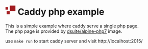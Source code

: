 # ![](https://github.com/docker-suite/artwork/raw/master/logo/png/logo_32.png) Caddy php example

This is a simple example where caddy serve a single php page.  
The php page is provided by [dsuite/alpine-php7][alpine-php7] image.

use `make run` to start caddy server and visit http://localhost:2015/

[alpine-php7]: https://hub.docker.com/r/dsuite/alpine-php7/
